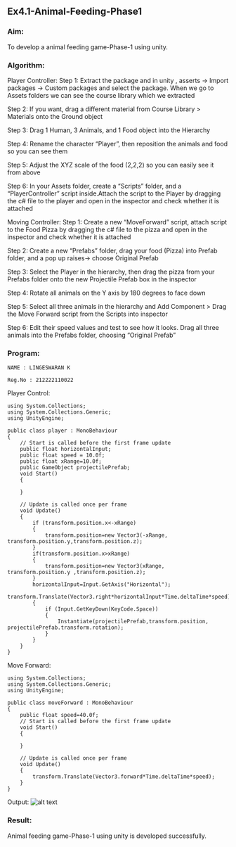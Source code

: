 ## Ex4.1-Animal-Feeding-Phase1
### Aim:
To develop a animal feeding game-Phase-1 using unity.

### Algorithm:
Player Controller:
Step 1:
Extract the package and in unity , asserts -> Import packages -> Custom packages and select the package. When we go to Assets folders we can see the course library which we extracted

Step 2:
If you want, drag a different material from Course Library > Materials onto the Ground object

Step 3:
Drag 1 Human, 3 Animals, and 1 Food object into the Hierarchy

Step 4:
Rename the character “Player”, then reposition the animals and food so you can see them

Step 5:
Adjust the XYZ scale of the food (2,2,2) so you can easily see it from above

Step 6:
In your Assets folder, create a “Scripts” folder, and a “PlayerController” script inside.Attach the script to the Player by dragging the c# file to the player and open in the inspector and check whether it is attached

Moving Controller:
Step 1:
Create a new “MoveForward” script, attach script to the Food Pizza by dragging the c# file to the pizza and open in the inspector and check whether it is attached

Step 2:
Create a new “Prefabs” folder, drag your food (Pizza) into Prefab folder, and a pop up raises-> choose Original Prefab

Step 3:
Select the Player in the hierarchy, then drag the pizza from your Prefabs folder onto the new Projectile Prefab box in the inspector

Step 4:
Rotate all animals on the Y axis by 180 degrees to face down

Step 5:
Select all three animals in the hierarchy and Add Component > Drag the Move Forward script from the Scripts into inspector

Step 6:
Edit their speed values and test to see how it looks. Drag all three animals into the Prefabs folder, choosing “Original Prefab”

### Program:
```
NAME : LINGESWARAN K

Reg.No : 212222110022
```
Player Control:
```
using System.Collections;
using System.Collections.Generic;
using UnityEngine;

public class player : MonoBehaviour
{
    // Start is called before the first frame update
    public float horizontalInput;
    public float speed = 10.0f;
    public float xRange=10.0f;
    public GameObject projectilePrefab;
    void Start()
    {
        
    }

    // Update is called once per frame
    void Update()
    {
        if (transform.position.x<-xRange)
        {
            transform.position=new Vector3(-xRange, transform.position.y,transform.position.z);
        }
        if(transform.position.x>xRange)
        {
            transform.position=new Vector3(xRange, transform.position.y ,transform.position.z);
        }
        horizontalInput=Input.GetAxis("Horizontal");
        transform.Translate(Vector3.right*horizontalInput*Time.deltaTime*speed);
        {
            if (Input.GetKeyDown(KeyCode.Space))
            {
                Instantiate(projectilePrefab,transform.position, projectilePrefab.transform.rotation);
            }
        }
    }
}
```
Move Forward:

```
using System.Collections;
using System.Collections.Generic;
using UnityEngine;

public class moveForward : MonoBehaviour
{
    public float speed=40.0f;
    // Start is called before the first frame update
    void Start()
    {
        
    }

    // Update is called once per frame
    void Update()
    {
        transform.Translate(Vector3.forward*Time.deltaTime*speed);
    }
}
```

Output:
![alt text](image.png)

### Result:
Animal feeding game-Phase-1 using unity is developed successfully.